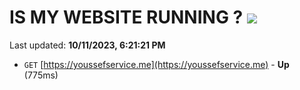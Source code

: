 # IS MY WEBSITE RUNNING ? [![](https://img.shields.io/static/v1?label=Sponsor&message=%E2%9D%A4&logo=GitHub&color=%23fe8e86)](https://github.com/sponsors/<username>)

Last updated: **10/11/2023, 6:21:21 PM**

- `GET` [https://youssefservice.me](https://youssefservice.me) - **Up** (775ms)
